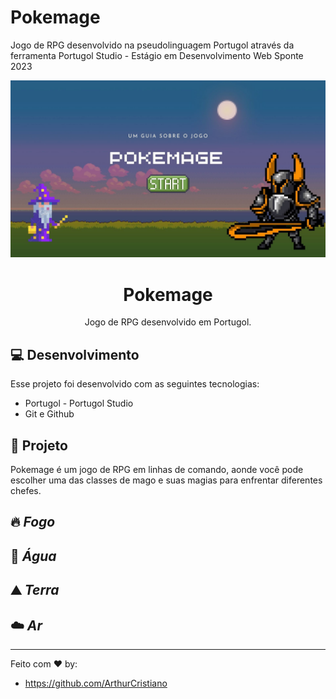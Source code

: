 # Pokemage
Jogo de RPG desenvolvido na pseudolinguagem Portugol através da ferramenta Portugol Studio - Estágio em Desenvolvimento Web Sponte 2023

<img src="Capa_apresentacao.jpg">

<h1 align="center"> Pokemage </h1>

<p align="center">
Jogo de RPG desenvolvido em Portugol.
</p>

## :computer: Desenvolvimento

Esse projeto foi desenvolvido com as seguintes tecnologias:

- Portugol - Portugol Studio
- Git e Github

## :file_folder: Projeto

Pokemage é um jogo de RPG em linhas de comando, aonde você pode escolher uma das classes de mago e suas magias para enfrentar diferentes chefes.

## :fire: *Fogo* 
## :ocean: *Água*
## :mountain: *Terra*
## :cloud: *Ar*

---

Feito com ♥ by:
- https://github.com/ArthurCristiano
